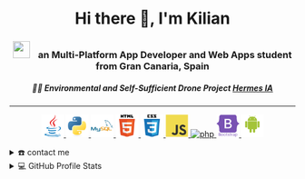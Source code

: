 <div align="center">
  <h1 align="center">Hi there 👋, I'm Kilian</h1>
  <h3 align="center">
    <img src="https://media.giphy.com/media/iY8CRBdQXODJSCERIr/giphy.gif" width="30" height="30" style="margin-right: 10px;">
    an Multi-Platform App Developer and Web Apps student from Gran Canaria, Spain
  </h3>
  <h5 align="center" dir="auto">
    🌲🧠 Environmental and Self-Sufficient Drone Project <a href="http://hermes-ia.com/" color="333B4B" target="_blank">Hermes IA</a> 
  </h5>
</div>

<hr/>

<p align="center" dir="auto"> 
  <a href="https://www.java.com"> 
    <img src="https://raw.githubusercontent.com/devicons/devicon/master/icons/java/java-original.svg" alt="java" width="40" height="40" style="max-width: 100%;"> 
  </a>
  <a href="https://www.python.org"> 
    <img src="https://raw.githubusercontent.com/devicons/devicon/master/icons/python/python-original.svg" alt="python" width="40" height="40" style="max-width: 100%;">   </a>
  <a href="https://www.mysql.com/"> 
    <img src="https://raw.githubusercontent.com/devicons/devicon/master/icons/mysql/mysql-original-wordmark.svg" alt="mysql" width="40" height="40" style="max-width: 100%;"> 
  </a> 
  <a href="https://www.w3.org/html/"> 
    <img src="https://raw.githubusercontent.com/devicons/devicon/master/icons/html5/html5-original-wordmark.svg" alt="html5" width="40" height="40" style="max-width: 100%;"> 
  </a> 
  <a href="https://www.w3schools.com/css/"> 
    <img src="https://raw.githubusercontent.com/devicons/devicon/master/icons/css3/css3-original-wordmark.svg" alt="css3" width="40" height="40" style="max-width: 100%;"> 
  </a> 
  <a href="https://developer.mozilla.org/en-US/docs/Web/JavaScript"> 
    <img src="https://raw.githubusercontent.com/devicons/devicon/master/icons/javascript/javascript-original.svg" alt="javascript" width="40" height="40" style="max-width: 100%;"> 
  <a href="https://www.w3schools.com/php/"> 
    <img src="https://user-images.githubusercontent.com/85161810/190901853-abd1e11c-73c4-4f94-9d01-26b79c72e736.png" alt="php" width="40" height="40" style="max-width: 100%;"> 
  </a>
  </a> 
  <a href="https://getbootstrap.com"> <img src="https://raw.githubusercontent.com/devicons/devicon/master/icons/bootstrap/bootstrap-plain-wordmark.svg" alt="bootstrap" width="40" height="40" style="max-width: 100%;"> 
  </a> 
  <a href="https://developer.android.com"> 
    <img src="https://raw.githubusercontent.com/devicons/devicon/master/icons/android/android-original-wordmark.svg" alt="android" width="40" height="40" style="max-width: 100%;"> 
  </a> 
</p>

<details>
  <summary>☎️ contact me</summary>
  <div>
    <samp>
      <p align="center">
        <a href="https://www.linkedin.com/in/kilian-sosa-guillén-7947ab230/?locale=en_US" target="_blank">
          <img align="center" src="https://img.shields.io/badge/linkedin-%231DA1F2.svg?style=for-the-badge&logo=linkedin&logoColor=white" alt="ln" height="30"/>
        </a>
        <a href="mailto:kilianjonayyairam@gmail.com" target="_blank">
          <img align="center" src="https://img.shields.io/badge/gmail-EA4335.svg?style=for-the-badge&logo=gmail&logoColor=white" alt="mail" height="30"/>
        </a>
      </p>
    </samp>
  </div>
</details>

<details> 
  <summary>💻 GitHub Profile Stats</summary>
  <div>
    <h2 align="center"> 📊 Github Stats </h2>
      <br/>
        <p align="center">
          <img src="https://github-readme-stats.vercel.app/api/top-langs/?username=kilian-sosa&layout=compact&theme=radical">
        </p>
        <p align="center">
          <img src="https://github-readme-stats.vercel.app/api?username=kilian-sosa&show_icons=true&count_private=true&theme=radical">
        </p>
  </div>    
</details>
